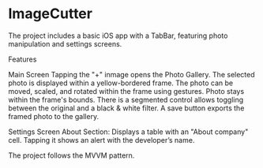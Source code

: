 # ImageCutter

The project includes a basic iOS app with a TabBar, featuring photo manipulation and settings screens.

Features

Main Screen
Tapping the "+" inmage opens the Photo Gallery. The selected photo is displayed within a yellow-bordered frame. The photo can be moved, scaled, and rotated within the frame using gestures. Photo stays within the frame's bounds. There is a segmented control allows toggling between the original and a black & white filter. A save button exports the framed photo to the gallery.

Settings Screen
About Section: Displays a table with an "About company" cell. Tapping it shows an alert with the developer’s name.

The project follows the MVVM pattern.
